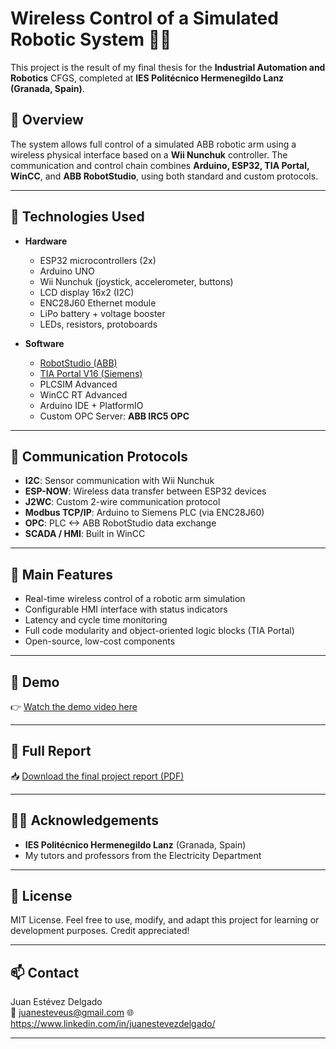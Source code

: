 # Wireless Control of a Simulated Robotic System 🤖📡

This project is the result of my final thesis for the **Industrial Automation and Robotics** CFGS, completed at **IES Politécnico Hermenegildo Lanz (Granada, Spain)**.

## 🧠 Overview

The system allows full control of a simulated ABB robotic arm using a wireless physical interface based on a **Wii Nunchuk** controller. The communication and control chain combines **Arduino, ESP32, TIA Portal, WinCC**, and **ABB RobotStudio**, using both standard and custom protocols.

---

## 🔧 Technologies Used

- **Hardware**
  - ESP32 microcontrollers (2x)
  - Arduino UNO
  - Wii Nunchuk (joystick, accelerometer, buttons)
  - LCD display 16x2 (I2C)
  - ENC28J60 Ethernet module
  - LiPo battery + voltage booster
  - LEDs, resistors, protoboards

- **Software**
  - [RobotStudio (ABB)](https://new.abb.com/products/robotics/es/robotstudio)
  - [TIA Portal V16 (Siemens)](https://new.siemens.com/global/en/products/automation/industry-software/automation-software/tia-portal.html)
  - PLCSIM Advanced
  - WinCC RT Advanced
  - Arduino IDE + PlatformIO
  - Custom OPC Server: **ABB IRC5 OPC**

---

## 🔄 Communication Protocols

- **I2C**: Sensor communication with Wii Nunchuk  
- **ESP-NOW**: Wireless data transfer between ESP32 devices  
- **J2WC**: Custom 2-wire communication protocol  
- **Modbus TCP/IP**: Arduino to Siemens PLC (via ENC28J60)  
- **OPC**: PLC <-> ABB RobotStudio data exchange  
- **SCADA / HMI**: Built in WinCC

---

## 🎯 Main Features

- Real-time wireless control of a robotic arm simulation
- Configurable HMI interface with status indicators
- Latency and cycle time monitoring
- Full code modularity and object-oriented logic blocks (TIA Portal)
- Open-source, low-cost components

---

## 🎥 Demo

👉 [Watch the demo video here](https://youtu.be/hsgEAXDb1Do)  

---

## 📄 Full Report

📥 [Download the final project report (PDF)](https://github.com/00Juan/robotstudio-wireless-control/blob/main/TFC_ARI_Juan_Estevez_Delgado.pdf)  

---

## 👨‍🏫 Acknowledgements

- **IES Politécnico Hermenegildo Lanz** (Granada, Spain)  
- My tutors and professors from the Electricity Department  
---

## 📃 License

MIT License. Feel free to use, modify, and adapt this project for learning or development purposes. Credit appreciated!

---

## 📫 Contact

Juan Estévez Delgado  
📧 juanesteveus@gmail.com 
🌐 https://www.linkedin.com/in/juanestevezdelgado/

---
